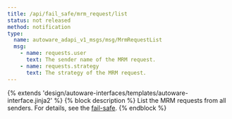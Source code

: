 ```yaml
---
title: /api/fail_safe/mrm_request/list
status: not released
method: notification
type:
  name: autoware_adapi_v1_msgs/msg/MrmRequestList
  msg:
    - name: requests.user
      text: The sender name of the MRM request.
    - name: requests.strategy
      text: The strategy of the MRM request.
---
```


{% extends 'design/autoware-interfaces/templates/autoware-interface.jinja2' %}
{% block description %}
List the MRM requests from all senders.
For details, see the [fail-safe](../../../../features/fail-safe.md).
{% endblock %}
